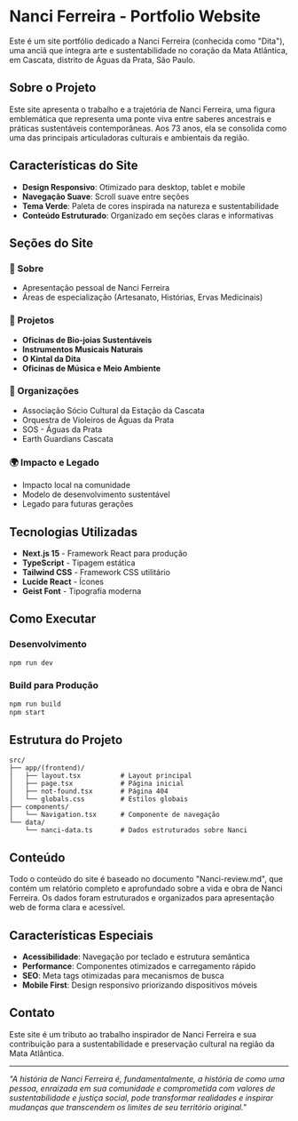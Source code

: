 # Nanci Ferreira - Portfolio Website

Este é um site portfólio dedicado a Nanci Ferreira (conhecida como "Dita"), uma anciã que integra arte e sustentabilidade no coração da Mata Atlântica, em Cascata, distrito de Águas da Prata, São Paulo.

## Sobre o Projeto

Este site apresenta o trabalho e a trajetória de Nanci Ferreira, uma figura emblemática que representa uma ponte viva entre saberes ancestrais e práticas sustentáveis contemporâneas. Aos 73 anos, ela se consolida como uma das principais articuladoras culturais e ambientais da região.

## Características do Site

- **Design Responsivo**: Otimizado para desktop, tablet e mobile
- **Navegação Suave**: Scroll suave entre seções
- **Tema Verde**: Paleta de cores inspirada na natureza e sustentabilidade
- **Conteúdo Estruturado**: Organizado em seções claras e informativas

## Seções do Site

### 🌿 Sobre
- Apresentação pessoal de Nanci Ferreira
- Áreas de especialização (Artesanato, Histórias, Ervas Medicinais)

### 🎨 Projetos
- **Oficinas de Bio-joias Sustentáveis**
- **Instrumentos Musicais Naturais**
- **O Kintal da Dita**
- **Oficinas de Música e Meio Ambiente**

### 🤝 Organizações
- Associação Sócio Cultural da Estação da Cascata
- Orquestra de Violeiros de Águas da Prata
- SOS - Águas da Prata
- Earth Guardians Cascata

### 🌍 Impacto e Legado
- Impacto local na comunidade
- Modelo de desenvolvimento sustentável
- Legado para futuras gerações

## Tecnologias Utilizadas

- **Next.js 15** - Framework React para produção
- **TypeScript** - Tipagem estática
- **Tailwind CSS** - Framework CSS utilitário
- **Lucide React** - Ícones
- **Geist Font** - Tipografia moderna

## Como Executar

### Desenvolvimento
```bash
npm run dev
```

### Build para Produção
```bash
npm run build
npm start
```

## Estrutura do Projeto

```
src/
├── app/(frontend)/
│   ├── layout.tsx          # Layout principal
│   ├── page.tsx            # Página inicial
│   ├── not-found.tsx       # Página 404
│   └── globals.css         # Estilos globais
├── components/
│   └── Navigation.tsx      # Componente de navegação
└── data/
    └── nanci-data.ts       # Dados estruturados sobre Nanci
```

## Conteúdo

Todo o conteúdo do site é baseado no documento "Nanci-review.md", que contém um relatório completo e aprofundado sobre a vida e obra de Nanci Ferreira. Os dados foram estruturados e organizados para apresentação web de forma clara e acessível.

## Características Especiais

- **Acessibilidade**: Navegação por teclado e estrutura semântica
- **Performance**: Componentes otimizados e carregamento rápido
- **SEO**: Meta tags otimizadas para mecanismos de busca
- **Mobile First**: Design responsivo priorizando dispositivos móveis

## Contato

Este site é um tributo ao trabalho inspirador de Nanci Ferreira e sua contribuição para a sustentabilidade e preservação cultural na região da Mata Atlântica.

---

*"A história de Nanci Ferreira é, fundamentalmente, a história de como uma pessoa, enraizada em sua comunidade e comprometida com valores de sustentabilidade e justiça social, pode transformar realidades e inspirar mudanças que transcendem os limites de seu território original."*